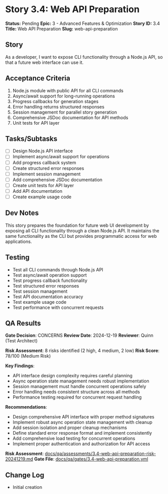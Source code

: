 # Story 3.4: Web API Preparation

**Status:** Pending
**Epic:** 3 - Advanced Features & Optimization
**Story ID:** 3.4
**Title:** Web API Preparation
**Slug:** web-api-preparation

## Story

As a developer,
I want to expose CLI functionality through a Node.js API,
so that a future web interface can use it.

## Acceptance Criteria

1. Node.js module with public API for all CLI commands
2. Async/await support for long-running operations
3. Progress callbacks for generation stages
4. Error handling returns structured responses
5. Session management for parallel story generation
6. Comprehensive JSDoc documentation for API methods
7. Unit tests for API layer

## Tasks/Subtasks

- [ ] Design Node.js API interface
- [ ] Implement async/await support for operations
- [ ] Add progress callback system
- [ ] Create structured error responses
- [ ] Implement session management
- [ ] Add comprehensive JSDoc documentation
- [ ] Create unit tests for API layer
- [ ] Add API documentation
- [ ] Create example usage code

## Dev Notes

This story prepares the foundation for future web UI development by exposing all CLI functionality through a clean Node.js API. It maintains the same functionality as the CLI but provides programmatic access for web applications.

## Testing

- Test all CLI commands through Node.js API
- Test async/await operation support
- Test progress callback functionality
- Test structured error responses
- Test session management
- Test API documentation accuracy
- Test example usage code
- Test performance with concurrent requests

## QA Results

**Gate Decision**: CONCERNS
**Review Date**: 2024-12-19
**Reviewer**: Quinn (Test Architect)

**Risk Assessment**: 8 risks identified (2 high, 4 medium, 2 low)
**Risk Score**: 78/100 (Medium Risk)

**Key Findings**:

- API interface design complexity requires careful planning
- Async operation state management needs robust implementation
- Session management must handle concurrent operations safely
- Error handling needs consistent structure across all methods
- Performance testing required for concurrent request handling

**Recommendations**:

- Design comprehensive API interface with proper method signatures
- Implement robust async operation state management with cleanup
- Add session isolation and proper cleanup mechanisms
- Define standard error response format and implement consistently
- Add comprehensive load testing for concurrent operations
- Implement proper authentication and authorization for API access

**Risk Assessment**: [docs/qa/assessments/3.4-web-api-preparation-risk-20241219.md](docs/qa/assessments/3.4-web-api-preparation-risk-20241219.md)
**Gate File**: [docs/qa/gates/3.4-web-api-preparation.yml](docs/qa/gates/3.4-web-api-preparation.yml)

## Change Log

- Initial creation
